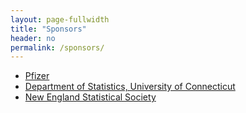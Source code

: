 ```yaml
---
layout: page-fullwidth
title: "Sponsors"
header: no
permalink: /sponsors/
---
```


+ [Pfizer](https://www.pfizer.com)
+ [Department of Statistics, University of Connecticut](https://statistics.uconn.edu)
+ [New England Statistical Society](https://nestat.org)




